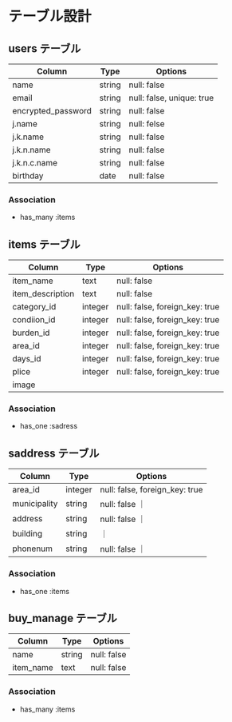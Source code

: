 # テーブル設計

## users テーブル

| Column   | Type   | Options     |
| -------- | ------ | ----------- |
| name     | string | null: false |
| email    | string | null: false, unique: true|
| encrypted_password | string | null: false |
| j.name   | string | null: felse |
| j.k.name | string | null: false |
| j.k.n.name | string | null: false |
| j.k.n.c.name | string | null: false |
| birthday | date | null: false |

### Association

- has_many :items

## items テーブル

| Column   | Type       | Options                        |
| ------   | ---------- | ------------------------------ |
| item_name | text       | null: false |
| item_description   | text | null: false |
| category_id | integer | null: false, foreign_key: true |
| condiion_id | integer | null: false, foreign_key: true |
| burden_id   | integer | null: false, foreign_key: true |
| area_id     | integer | null: false, foreign_key: true |
| days_id     | integer | null: false, foreign_key: true |
| plice    | integer | null: false, foreign_key: true |
| image    |

### Association

- has_one :sadress

## saddress テーブル

| Column  | Type       | Options                         |
| ------- | ---------- | ------------------------------  |
| area_id     | integer | null: false, foreign_key: true |
| municipality | string | null: false  ｜
| address | string | null: false  ｜
| building | string |      ｜
| phonenum | string | null: false  ｜

### Association

- has_one :items

## buy_manage テーブル

| Column  | Type       | Options                         |
| ------- | ---------- | ------------------------------  |
| name | string | null: false |
| item_name | text | null: false |

### Association

- has_many :items



